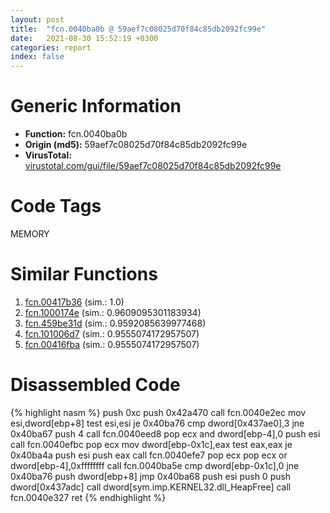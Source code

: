 ```yaml
---
layout: post
title:  "fcn.0040ba0b @ 59aef7c08025d70f84c85db2092fc99e"
date:   2021-08-30 15:52:19 +0300
categories: report
index: false
---
```


# Generic Information
- **Function:** fcn.0040ba0b
- **Origin (md5):** 59aef7c08025d70f84c85db2092fc99e
- **VirusTotal:** [virustotal.com/gui/file/59aef7c08025d70f84c85db2092fc99e][virustotal_ref]

# Code Tags
<span class="tag" id="MEMORY">MEMORY</span>


# Similar Functions

1. [fcn.00417b36][similar_1_ref] (sim.: 1.0)
2. [fcn.1000174e][similar_2_ref] (sim.: 0.9609095301183934)
3. [fcn.459be31d][similar_3_ref] (sim.: 0.9592085639977468)
4. [fcn.101006d7][similar_4_ref] (sim.: 0.9555074172957507)
5. [fcn.00416fba][similar_5_ref] (sim.: 0.9555074172957507)


# Disassembled Code

{% highlight nasm %}
push 0xc
push 0x42a470
call fcn.0040e2ec
mov esi,dword[ebp+8]
test esi,esi
je 0x40ba76
cmp dword[0x437ae0],3
jne 0x40ba67
push 4
call fcn.0040eed8
pop ecx
and dword[ebp-4],0
push esi
call fcn.0040efbc
pop ecx
mov dword[ebp-0x1c],eax
test eax,eax
je 0x40ba4a
push esi
push eax
call fcn.0040efe7
pop ecx
pop ecx
or dword[ebp-4],0xffffffff
call fcn.0040ba5e
cmp dword[ebp-0x1c],0
jne 0x40ba76
push dword[ebp+8]
jmp 0x40ba68
push esi
push 0
push dword[0x437adc]
call dword[sym.imp.KERNEL32.dll_HeapFree]
call fcn.0040e327
ret
{% endhighlight %}


[similar_1_ref]: /report/fcn.00417b36@1123b7aa5760238fe93045e585b8234c
[similar_2_ref]: /report/fcn.1000174e@dc3e2cdf680078d293de3e2d92ba613c
[similar_3_ref]: /report/fcn.459be31d@284c9c9722cef7520dddfe58806fd72f
[similar_4_ref]: /report/fcn.101006d7@89dc67d2f980e8488f97b1bf8cb24258
[similar_5_ref]: /report/fcn.00416fba@92f468935bc264872869f37147ba28fd
[virustotal_ref]: https://www.virustotal.com/gui/file/59aef7c08025d70f84c85db2092fc99e